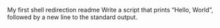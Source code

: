 My first shell redirection readme
Write a script that prints “Hello, World”, followed by a new line to the standard output.
